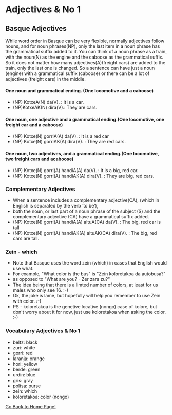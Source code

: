 # ​Adjectives & No 1
## Basque Adjectives

While word order in Basque can be very flexible, normally adjectives follow nouns, and for noun phrases(NP), only the last item in a noun phrase has the grammatical suffix added to it. You can think of a noun phrase as a train, with the noun(N) as the engine and the caboose as the grammatical suffix. So it does not matter how many adjectives(A)(freight cars) are added to the train, only the last one is changed. So a sentence can have just a noun (engine) with a grammatical suffix (caboose) or there can be a lot of adjectives (freight cars) in the middle.

#### One noun and grammatical ending. (One locomotive and a caboose)
* (NP) KotxeA(N) da(V). : It is a car.
* (NP)KotxeAK(N) dira(V).: They are cars.

#### One noun, one adjective and a grammatical ending.(One locomotive, one freight car and a caboose)
* (NP) Kotxe(N) gorriA(A) da(V). : It is a red car
* (NP) Kotxe(N) gorriAK(A) dira(V). : They are red cars.

#### One noun, two adjectives, and a grammatical ending.(One locomotive, two freight cars and acaboose)
* (NP) Kotxe(N) gorri(A) handiA(A) da(V). : It is a big, red car.
* (NP) Kotxe(N) gorri(A) handiAK(A) dira(V). : They are big, red cars.

### Complementary Adjectives
* When a sentence includes a complementary adjective(CA), (which in English is separated by the verb ‘to be’),
* both the noun, or last part of a noun phrase of the subject (S) and the complementary adjective (CA) have a grammatical suffix added.
* (NP) Kotxe(N) gorri(A) handiA(A) altuA(CA) da(V). : The big, red car is tall
* (NP) Kotxe(N) gorri(A) handiAK(A) altuAK(CA) dira(V). : The big, red cars are tall.

### Zein - which
* Note that Basque uses the word zein (which) in cases that English would use what.
* For example, "What color is the bus" is "Zein koloretakoa da autobusa?"
* as opposed to "What are you? - Zer zara zu?"
* The idea being that there is a limted number of colors, at least for us males who only see 16. :-)
* Ok, the joke is lame, but hopefully will help you remember to use Zein with color. :-)
* PS - koloretakoa is the genetive locative (nongo) case of kolore, but don't worry about it for now, just use koloretakoa when asking the color. :-)

### Vocabulary Adjectives & No 1
* beltz: black
* zuri: white
* gorri: red
* laranja: orange
* hori: yellow
* berde: green
* urdin: blue
* gris: gray
* poltsa: purse
* zein:  which
* koloretakoa: color (nongo)

[ Go Back to Home Page!](..)
